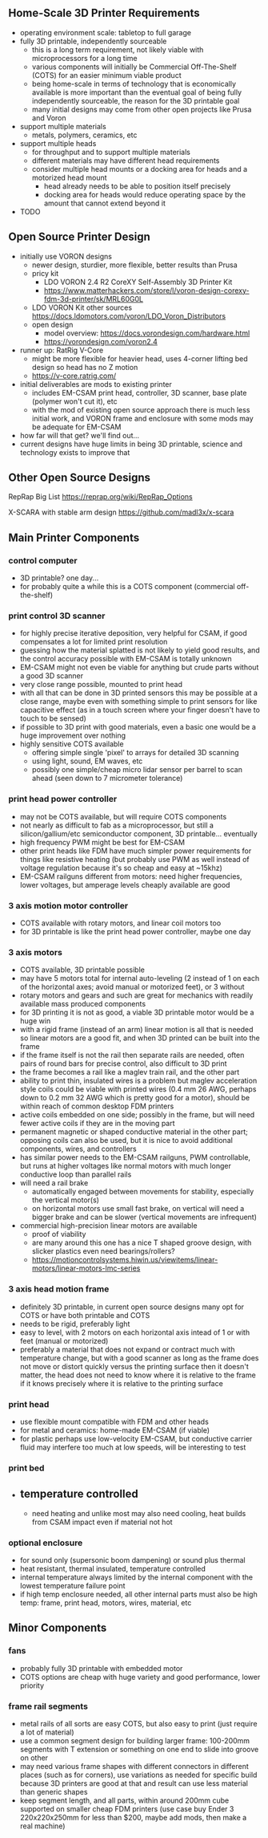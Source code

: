 
## Home-Scale 3D Printer Requirements

- operating environment scale: tabletop to full garage
- fully 3D printable, independently sourceable
  - this is a long term requirement, not likely viable with microprocessors for a long time
  - various components will initially be Commercial Off-The-Shelf (COTS) for an easier minimum viable product
  - being home-scale in terms of technology that is economically available is more important than the eventual goal of being fully independently sourceable, the reason for the 3D printable goal 
  - many initial designs may come from other open projects like Prusa and Voron
- support multiple materials
  - metals, polymers, ceramics, etc
- support multiple heads
  - for throughput and to support multiple materials
  - different materials may have different head requirements
  - consider multiple head mounts or a docking area for heads and a motorized head mount
    - head already needs to be able to position itself precisely
    - docking area for heads would reduce operating space by the amount that cannot extend beyond it
- TODO

## Open Source Printer Design

- initially use VORON designs
  - newer design, sturdier, more flexible, better results than Prusa
  - pricy kit
    - LDO VORON 2.4 R2 CoreXY Self-Assembly 3D Printer Kit
    - https://www.matterhackers.com/store/l/voron-design-corexy-fdm-3d-printer/sk/MRL60G0L
  - LDO VORON Kit other sources https://docs.ldomotors.com/voron/LDO_Voron_Distributors
  - open design
    - model overview: https://docs.vorondesign.com/hardware.html
    - https://vorondesign.com/voron2.4
- runner up: RatRig V-Core
  - might be more flexible for heavier head, uses 4-corner lifting bed design so head has no Z motion
  - https://v-core.ratrig.com/
- initial deliverables are mods to existing printer
  - includes EM-CSAM print head, controller, 3D scanner, base plate (polymer won't cut it), etc
  - with the mod of existing open source approach there is much less initial work, and VORON frame and enclosure with some mods may be adequate for EM-CSAM
- how far will that get? we'll find out...
- current designs have huge limits in being 3D printable, science and technology exists to improve that

## Other Open Source Designs

RepRap Big List https://reprap.org/wiki/RepRap_Options 

X-SCARA with stable arm design https://github.com/madl3x/x-scara


## Main Printer Components

### control computer

  - 3D printable? one day...
  - for probably quite a while this is a COTS component (commercial off-the-shelf)

### print control 3D scanner

- for highly precise iterative deposition, very helpful for CSAM, if good compensates a lot for limited print resolution
- guessing how the material splatted is not likely to yield good results, and the control accuracy possible with EM-CSAM is totally unknown
- EM-CSAM might not even be viable for anything but crude parts without a good 3D scanner
- very close range possible, mounted to print head
- with all that can be done in 3D printed sensors this may be possible at a close range, maybe even with something simple to print sensors for like capacitive effect (as in a touch screen where your finger doesn't have to touch to be sensed)
- if possible to 3D print with good materials, even a basic one would be a huge improvement over nothing
- highly sensitive COTS available
  - offering simple single 'pixel' to arrays for detailed 3D scanning
  - using light, sound, EM waves, etc
  - possibly one simple/cheap micro lidar sensor per barrel to scan ahead (seen down to 7 micrometer tolerance)

### print head power controller

- may not be COTS available, but will require COTS components
- not nearly as difficult to fab as a microprocessor, but still a silicon/gallium/etc semiconductor component, 3D printable... eventually
- high frequency PWM might be best for EM-CSAM
- other print heads like FDM have much simpler power requirements for things like resistive heating (but probably use PWM as well instead of voltage regulation because it's so cheap and easy at ~15khz)
- EM-CSAM railguns different from motors: need higher frequencies, lower voltages, but amperage levels cheaply available are good

### 3 axis motion motor controller

- COTS available with rotary motors, and linear coil motors too
- for 3D printable is like the print head power controller, maybe one day

### 3 axis motors

- COTS available, 3D printable possible
- may have 5 motors total for internal auto-leveling (2 instead of 1 on each of the horizontal axes; avoid manual or motorized feet), or 3 without
- rotary motors and gears and such are great for mechanics with readily available mass produced components
- for 3D printing it is not as good, a viable 3D printable motor would be a huge win
- with a rigid frame (instead of an arm) linear motion is all that is needed so linear motors are a good fit, and when 3D printed can be built into the frame
- if the frame itself is not the rail then separate rails are needed, often pairs of round bars for precise control, also difficult to 3D print
- the frame becomes a rail like a maglev train rail, and the other part
- ability to print thin, insulated wires is a problem but maglev acceleration style coils could be viable with printed wires (0.4 mm 26 AWG, perhaps down to 0.2 mm 32 AWG which is pretty good for a motor), should be within reach of common desktop FDM printers
- active coils embedded on one side; possibly in the frame, but will need fewer active coils if they are in the moving part
- permanent magnetic or shaped conductive material in the other part; opposing coils can also be used, but it is nice to avoid additional components, wires, and controllers
- has similar power needs to the EM-CSAM railguns, PWM controllable, but runs at higher voltages like normal motors with much longer conductive loop than parallel rails
- will need a rail brake
  - automatically engaged between movements for stability, especially the vertical motor(s)
  - on horizontal motors use small fast brake, on vertical will need a bigger brake and can be slower (vertical movements are infrequent)
- commercial high-precision linear motors are available
  - proof of viability
  - are many around this one has a nice T shaped groove design, with slicker plastics even need bearings/rollers?
  - https://motioncontrolsystems.hiwin.us/viewitems/linear-motors/linear-motors-lmc-series

### 3 axis head motion frame

- definitely 3D printable, in current open source designs many opt for COTS or have both printable and COTS 
- needs to be rigid, preferably light
- easy to level, with 2 motors on each horizontal axis intead of 1 or with feet (manual or motorized)
- preferably a material that does not expand or contract much with temperature change, but with a good scanner as long as the frame does not move or distort quickly versus the printing surface then it doesn't matter, the head does not need to know where it is relative to the frame if it knows precisely where it is relative to the printing surface

### print head

- use flexible mount compatible with FDM and other heads
- for metal and ceramics: home-made EM-CSAM (if viable)
- for plastic perhaps use low-velocity EM-CSAM, but conductive carrier fluid may interfere too much at low speeds, will be interesting to test

### print bed

- temperature controlled
  - 
  - need heating and unlike most may also need cooling, heat builds from CSAM impact even if material not hot


### optional enclosure

  - for sound only (supersonic boom dampening) or sound plus thermal
  - heat resistant, thermal insulated, temperature controlled
  - internal temperature always limited by the internal component with the lowest temperature failure point
  - if high temp enclosure needed, all other internal parts must also be high temp: frame, print head, motors, wires, material, etc

## Minor Components

### fans

- probably fully 3D printable with embedded motor
- COTS options are cheap with huge variety and good performance, lower priority

### frame rail segments

- metal rails of all sorts are easy COTS, but also easy to print (just require a lot of material)
- use a common segment design for building larger frame: 100-200mm segments with T extension or something on one end to slide into groove on other
- may need various frame shapes with different connectors in different places (such as for corners), use variations as needed for specific build because 3D printers are good at that and result can use less material than generic shapes
- keep segment length, and all parts, within around 200mm cube supported on smaller cheap FDM printers (use case buy Ender 3 220x220x250mm for less than $200, maybe add mods, then make a real machine)
